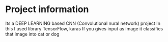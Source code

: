 # Project information
Its a DEEP LEARNING based CNN (Convolutional nural network) project 
In this I used library TensorFlow, karas 
If you gives input as image it classifies that image into cat or dog

